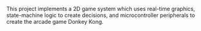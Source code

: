 This project implements a 2D game system which uses real-time graphics, state-machine logic to create decisions, and microcontroller peripherals to create the arcade game Donkey Kong.

